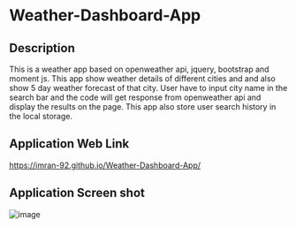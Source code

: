 # Weather-Dashboard-App

## Description
This is a weather app based on openweather api, jquery, bootstrap and moment js. This app show weather details of different cities and and also show 5 day weather forecast of that city. User have to input city name in the search bar and the code will get response from openweather api and display the results on the page. This app also store user search history in the local storage.


## Application Web Link
https://imran-92.github.io/Weather-Dashboard-App/


## Application Screen shot
![image](https://user-images.githubusercontent.com/111693779/217386968-748d4b82-9629-41bf-b874-9a41531f0446.png)

